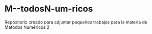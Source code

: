 # M--todosN-um-ricos
Repositorio creado para adjuntar pequeños trabajos para la materia de Métodos Numéricos 2
